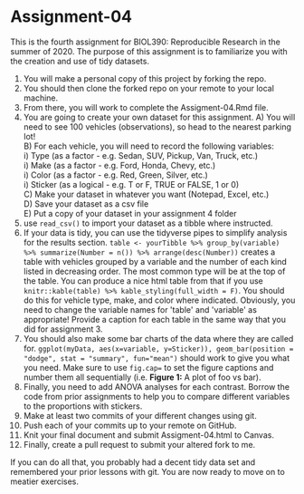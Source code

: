 # Assignment-04
This is the fourth assignment for BIOL390: Reproducible Research in the summer of 2020. The purpose of this assignment is to familiarize you with the creation and use of tidy datasets.

1) You will make a personal copy of this project by forking the repo.
2) You should then clone the forked repo on your remote to your local machine.
3) From there, you will work to complete the Assigment-04.Rmd file.
4) You are going to create your own dataset for this assignment.
	A) You will need to see 100 vehicles (observations), so head to the nearest parking lot!  
	B) For each vehicle, you will need to record the following variables:  
		i) Type (as a factor - e.g. Sedan, SUV, Pickup, Van, Truck, etc.)  
		i) Make (as a factor - e.g. Ford, Honda, Chevy, etc.)  
		i) Color (as a factor - e.g. Red, Green, Silver, etc.)  
		i) Sticker (as a logical - e.g. T or F, TRUE or FALSE, 1 or 0)  
	C) Make your dataset in whatever you want (Notepad, Excel, etc.)  
	D) Save your dataset as a csv file  
	E) Put a copy of your dataset in your assignment 4 folder
5) use `read_csv()` to import your dataset as a tibble where instructed.
6) If your data is tidy, you can use the tidyverse pipes to simplify analysis for the results section. `table <- yourTibble %>% group_by(variable) %>% summarize(Number = n()) %>% arrange(desc(Number))` creates a table with vehicles grouped by a variable and the number of each kind listed in decreasing order. The most common type will be at the top of the table. You can produce a nice html table from that if you use `knitr::kable(table) %>% kable_styling(full_width = F)`. You should do this for vehicle type, make, and color where indicated. Obviously, you need to change the variable names for 'table' and 'variable' as appropriate! Provide a caption for each table in the same way that you did for assignment 3.
7) You should also make some bar charts of the data where they are called for. `ggplot(myData, aes(x=variable, y=Sticker)), geom_bar(position = "dodge", stat = "summary", fun="mean")` should work to give you what you need. Make sure to use `fig.cap=` to set the figure captions and number them all sequentially (i.e. **Figure 1:** A plot of foo vs bar).
8) Finally, you need to add ANOVA analyses for each contrast. Borrow the code from prior assignments to help you to compare different variables to the proportions with stickers.
9) Make at least two commits of your different changes using git.
10) Push each of your commits up to your remote on GitHub.
11) Knit your final document and submit Assigment-04.html to Canvas.
12) Finally, create a pull request to submit your altered fork to me.

If you can do all that, you probably had a decent tidy data set and remembered your prior lessons with git. You are now ready to move on to meatier exercises. 
